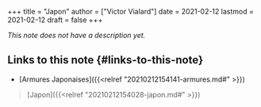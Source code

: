 +++
title = "Japon"
author = ["Victor Vialard"]
date = 2021-02-12
lastmod = 2021-02-12
draft = false
+++

_This note does not have a description yet._


## Links to this note {#links-to-this-note}

-   [Armures Japonaises]({{<relref "20210212154141-armures.md#" >}})

> [Japon]({{<relref "20210212154028-japon.md#" >}})
